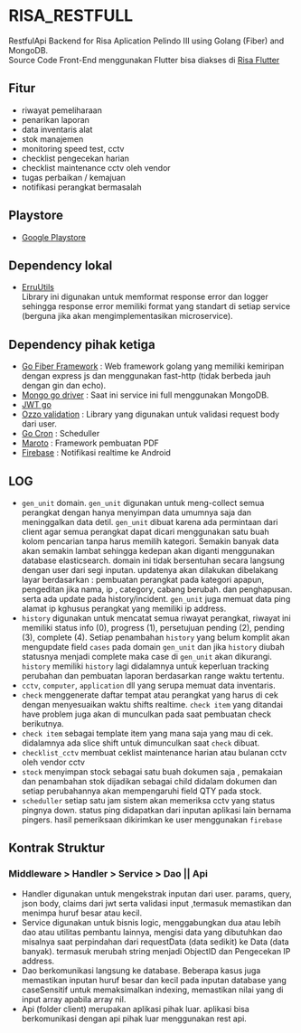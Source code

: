# RISA_RESTFULL

RestfulApi Backend for Risa Aplication Pelindo III using Golang (Fiber) and MongoDB.  
Source Code Front-End menggunakan Flutter bisa diakses di [Risa Flutter](https://github.com/muchlist/risa2)
## Fitur
- riwayat pemeliharaan
- penarikan laporan
- data inventaris alat
- stok manajemen
- monitoring speed test, cctv
- checklist pengecekan harian
- checklist maintenance cctv oleh vendor
- tugas perbaikan / kemajuan
- notifikasi perangkat bermasalah


## Playstore
- [Google Playstore](https://play.google.com/store/apps/details?id=dev.muchlis.risa2)

## Dependency lokal

- [ErruUtils](https://github.com/muchlist/erru_utils_go/)  
  Library ini digunakan untuk memformat response error dan logger sehingga response error memiliki format yang standart
  di setiap service (berguna jika akan mengimplementasikan microservice).

## Dependency pihak ketiga

- [Go Fiber Framework](https://github.com/gofiber/fiber/) : Web framework golang yang memiliki kemiripan dengan express
  js dan menggunakan fast-http (tidak berbeda jauh dengan gin dan echo).
- [Mongo go driver](https://go.mongodb.org/mongo-driver/) : Saat ini service ini full menggunakan MongoDB.
- [JWT go](https://github.com/dgrijalva/jwt-go/)
- [Ozzo validation](https://github.com/go-ozzo/ozzo-validation/) : Library yang digunakan untuk validasi request body
  dari user.
- [Go Cron](https://github.com/go-co-op/gocron/) : Scheduller
- [Maroto](https://github.com/johnfercher/maroto/) : Framework pembuatan PDF
- [Firebase](https://firebase.google.com/go/v4) : Notifikasi realtime ke Android

## LOG

- `gen_unit` domain. `gen_unit` digunakan untuk meng-collect semua perangkat dengan hanya menyimpan data umumnya saja
  dan meninggalkan data detil.
  `gen_unit` dibuat karena ada permintaan dari client agar semua perangkat dapat dicari menggunakan satu buah kolom
  pencarian tanpa harus memilih kategori. Semakin banyak data akan semakin lambat sehingga kedepan akan diganti
  menggunakan database elasticsearch. domain ini tidak bersentuhan secara langsung dengan user dari segi inputan.
  updatenya akan dilakukan dibelakang layar berdasarkan : pembuatan perangkat pada kategori apapun, pengeditan jika nama,
  ip , category, cabang berubah. dan penghapusan. serta ada update pada history/incident.  `gen_unit` juga memuat data ping alamat ip kghusus perangkat
yang memiliki ip address.
- `history` digunakan untuk mencatat semua riwayat perangkat, riwayat ini memiliki status info (0), progress (1),
  persetujuan pending (2), pending (3), complete (4). Setiap penambahan `history` yang belum komplit akan mengupdate
  field `cases` pada domain `gen_unit` dan jika `history` diubah statusnya menjadi complete maka case di `gen_unit` akan dikurangi.
  `history` memiliki `history` lagi didalamnya untuk keperluan tracking perubahan dan pembuatan laporan
  berdasarkan range waktu tertentu.
- `cctv`, `computer`, `application` dll yang serupa memuat data inventaris.
- `check` menggenerate daftar tempat atau perangkat yang harus di cek dengan menyesuaikan waktu shifts realtime.
  `check item` yang ditandai have problem juga akan di munculkan pada saat pembuatan check berikutnya.
- `check item` sebagai template item yang mana saja yang mau di cek. didalamnya ada slice shift untuk dimunculkan
  saat `check` dibuat.
- `checklist_cctv` membuat ceklist maintenance harian atau bulanan cctv oleh vendor cctv
- `stock` menyimpan stock sebagai satu buah dokumen saja , pemakaian dan penambahan stok dijadikan sebagai child didalam
  dokumen dan setiap perubahannya akan mempengaruhi field QTY pada stock.
- `scheduller` setiap satu jam sistem akan memeriksa cctv yang status pingnya down. status ping didapatkan dari inputan aplikasi lain bernama pingers.
hasil pemeriksaan dikirimkan ke user menggunakan `firebase`


## Kontrak Struktur

### Middleware > Handler > Service > Dao || Api

- Handler digunakan untuk mengekstrak inputan dari user. params, query, json body, claims dari jwt serta validasi input
  ,termasuk memastikan dan menimpa huruf besar atau kecil.
- Service digunakan untuk bisnis logic, menggabungkan dua atau lebih dao atau utilitas pembantu lainnya, mengisi data
  yang dibutuhkan dao misalnya saat perpindahan dari requestData (data sedikit) ke Data (data banyak). termasuk merubah
  string menjadi ObjectID dan Pengecekan IP address.
- Dao berkomunikasi langsung ke database. Beberapa kasus juga memastikan inputan huruf besar dan kecil pada inputan
  database yang caseSensitif untuk memaksimalkan indexing, memastikan nilai yang di input array<T> apabila array nil.
- Api (folder client) merupakan aplikasi pihak luar. aplikasi bisa berkomunikasi dengan api pihak luar menggunakan rest api.
